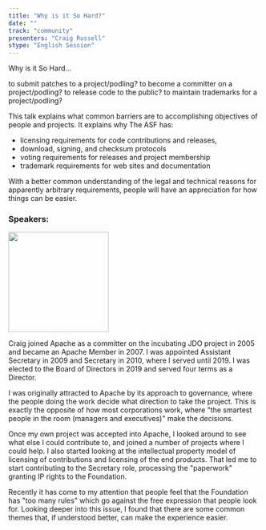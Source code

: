 ```yaml
---
title: "Why is it So Hard?"
date: ""
track: "community"
presenters: "Craig Russell"
stype: "English Session"
--- 
```


Why is it So Hard...

to submit patches to a project/podling?
to become a committer on a project/podling?
to release code to the public?
to maintain trademarks for a project/podling?

This talk explains what common barriers are to accomplishing objectives of people and projects. It explains why The ASF has:
- licensing requirements for code contributions and releases, 
- download, signing, and checksum protocols
- voting requirements for releases and project membership
- trademark requirements for web sites and documentation

With a better common understanding of the legal and technical reasons for apparently arbitrary requirements, people will have an appreciation for how things can be easier.

### Speakers:

<img src="https://sessionize.com/image/3194-400o400o1-94Sk7eKXZREt1kbzW2diBZ.jpg" width="200" /><br/>

Craig joined Apache as a committer on the incubating JDO project in 2005 and became an Apache Member in 2007. I was appointed Assistant Secretary in 2009 and Secretary in 2010, where I served until 2019. I was elected to the Board of Directors in 2019 and served four terms as a Director.

I was originally attracted to Apache by its approach to governance, where the people doing the work decide what direction to take the project. This is exactly the opposite of how most corporations work, where "the smartest people in the 
room (managers and executives)" make the decisions.

Once my own project was accepted into Apache, I looked around to see what else I could contribute to, and joined a number of projects where I could help. I also started looking at the intellectual property model of licensing of contributions and licensing of the end products. That led me to start contributing to the Secretary role, processing the "paperwork" granting IP rights to the Foundation.

Recently it has come to my attention that people feel that the Foundation has "too many rules" which go against the free expression that people look for. Looking deeper into this issue, I found that there are some common themes that, if understood better, can make the experience easier.
